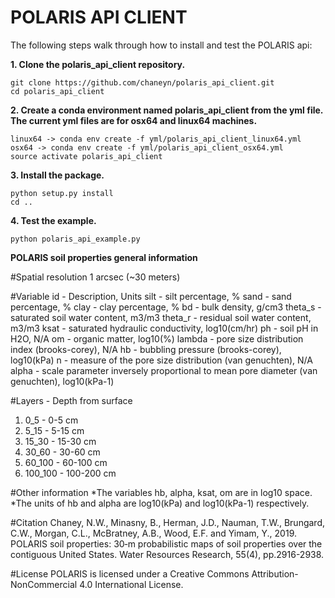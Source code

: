 POLARIS API CLIENT
===================

The following steps walk through how to install and test the POLARIS api:

**1. Clone the polaris_api_client repository.**

```
git clone https://github.com/chaneyn/polaris_api_client.git
cd polaris_api_client
```

**2. Create a conda environment named polaris_api_client from the yml file. The current yml files are for osx64 and linux64 machines.** 

```
linux64 -> conda env create -f yml/polaris_api_client_linux64.yml
osx64 -> conda env create -f yml/polaris_api_client_osx64.yml
source activate polaris_api_client
```

**3. Install the package.**

```
python setup.py install
cd ..
```

**4. Test the example.**

```
python polaris_api_example.py
```

**POLARIS soil properties general information** 

#Spatial resolution
1 arcsec (~30 meters)
 
#Variable id - Description, Units
silt - silt percentage, %
sand - sand percentage, %
clay - clay percentage, %
bd - bulk density, g/cm3
theta_s - saturated soil water content, m3/m3
theta_r - residual soil water content, m3/m3
ksat - saturated hydraulic conductivity, log10(cm/hr)
ph - soil pH in H2O, N/A
om - organic matter, log10(%)
lambda - pore size distribution index (brooks-corey), N/A
hb - bubbling pressure (brooks-corey), log10(kPa)
n - measure of the pore size distribution (van genuchten), N/A
alpha - scale parameter inversely proportional to mean pore diameter (van genuchten), log10(kPa-1)

#Layers - Depth from surface
1. 0_5 - 0-5 cm
2. 5_15 - 5-15 cm
3. 15_30 - 15-30 cm
4. 30_60 - 30-60 cm
5. 60_100 - 60-100 cm
6. 100_100 - 100-200 cm

#Other information
*The variables hb, alpha, ksat, om are in log10 space.  
*The units of hb and alpha are log10(kPa) and log10(kPa-1) respectively. 

#Citation
Chaney, N.W., Minasny, B., Herman, J.D., Nauman, T.W., Brungard, C.W., Morgan, C.L., McBratney, A.B., Wood, E.F. and Yimam, Y., 2019. POLARIS soil properties: 30‐m probabilistic maps of soil properties over the contiguous United States. Water Resources Research, 55(4), pp.2916-2938.

#License
POLARIS is licensed under a Creative Commons Attribution-NonCommercial 4.0 International License.
